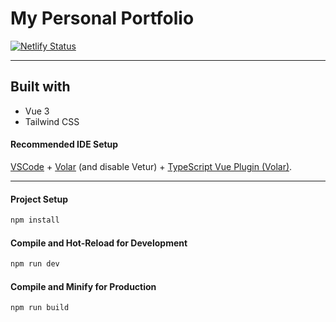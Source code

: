 # My Personal Portfolio
[![Netlify Status](https://api.netlify.com/api/v1/badges/4880a789-7725-4e71-8b5f-81fc7abc0b04/deploy-status)](https://app.netlify.com/sites/hopeful-easley-41f333/deploys)

---
## Built with 
- Vue 3 
- Tailwind CSS

#### Recommended IDE Setup

[VSCode](https://code.visualstudio.com/) + [Volar](https://marketplace.visualstudio.com/items?itemName=johnsoncodehk.volar) (and disable Vetur) + [TypeScript Vue Plugin (Volar)](https://marketplace.visualstudio.com/items?itemName=johnsoncodehk.vscode-typescript-vue-plugin).

---
#### Project Setup

```sh
npm install
```

#### Compile and Hot-Reload for Development

```sh
npm run dev
```

#### Compile and Minify for Production

```sh
npm run build
```
